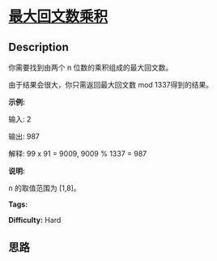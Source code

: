 # [最大回文数乘积][title]

## Description

你需要找到由两个 n 位数的乘积组成的最大回文数。

由于结果会很大，你只需返回最大回文数 mod 1337得到的结果。

**示例:**

输入: 2

输出: 987

解释: 99 x 91 = 9009, 9009 % 1337 = 987

**说明:**

n 的取值范围为 [1,8]。


**Tags:** 

**Difficulty:** Hard

## 思路

[title]: https://leetcode-cn.com/problems/largest-palindrome-product
